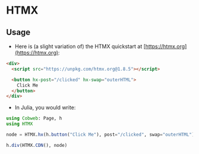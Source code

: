 # HTMX

## Usage

- Here is (a slight variation of) the HTMX quickstart at [https://htmx.org](https://htmx.org):

```html
<div>
  <script src="https://unpkg.com/htmx.org@1.8.5"></script>

  <button hx-post="/clicked" hx-swap="outerHTML">
    Click Me
  </button>
</div>
```

- In Julia, you would write:

```julia
using Cobweb: Page, h
using HTMX

node = HTMX.hx(h.button("Click Me"), post="/clicked", swap="outerHTML")

h.div(HTMX.CDN(), node)
```
